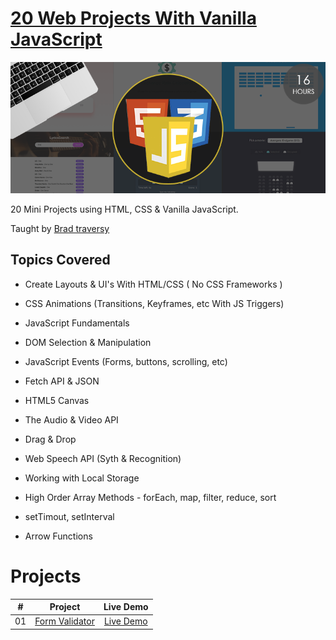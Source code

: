 # [20 Web Projects With Vanilla JavaScript](https://www.udemy.com/course/web-projects-with-vanilla-javascript)

![cover](./assets/course-banner.png)

20 Mini Projects using HTML, CSS &amp; Vanilla JavaScript.

Taught by [Brad traversy](https://traversymedia.com)

## Topics Covered

- Create Layouts & UI's With HTML/CSS ( No CSS Frameworks )
- CSS Animations (Transitions, Keyframes, etc With JS Triggers)

- JavaScript Fundamentals

- DOM Selection & Manipulation

- JavaScript Events (Forms, buttons, scrolling, etc)

- Fetch API & JSON

- HTML5 Canvas

- The Audio & Video API

- Drag & Drop

- Web Speech API (Syth & Recognition)

- Working with Local Storage

- High Order Array Methods - forEach, map, filter, reduce, sort

- setTimout, setInterval

- Arrow Functions

# Projects

|  #  |                                                   Project                                                    |                                          Live Demo                                          |
| :-: | :----------------------------------------------------------------------------------------------------------: | :-----------------------------------------------------------------------------------------: |
| 01  | [Form Validator](https://github.com/Sagyam/20-Web-Projects-With-Vanilla-JavaScript/tree/main/form-validator) | [Live Demo](https://sagyamthapa.me/20-Web-Projects-With-Vanilla-JavaScript/form-validator/) |
